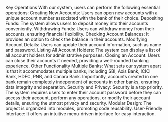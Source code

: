 Key Operations
With our system, users can perform the following essential operations:
Creating New Accounts: Users can open new accounts with a unique account number
associated with the bank of their choice.
Depositing Funds: The system allows users to deposit money into their accounts conveniently.
Withdrawing Funds: Users can withdraw money from their accounts, ensuring financial
flexibility.
Checking Account Balances: It provides an option to check the balance in their accounts.
Modifying Account Details: Users can update their account information, such as name and
password.
Listing All Account Holders: The system can display a list of all account holders for
administrative purposes.
Closing an Account: Users can close their accounts if needed, providing a well-rounded
banking experience.
Other Functionality
Multiple Banks: What sets our system apart is that it accommodates multiple banks, including
SBI, Axis Bank, ICICI Bank, HDFC, PNB, and Canara Bank. Importantly, accounts created in
one bank remain completely independent of accounts in other banks, ensuring data integrity
and separation.
Security and Privacy: Security is a top priority. The system requires users to enter their
account password before they can access their account, perform any operations, or modify their
account details, ensuring the utmost privacy and security.
Modular Design: The project is organized into modules, promoting code reusability.
User-Friendly Interface: It offers an intuitive menu-driven interface for easy interaction.
